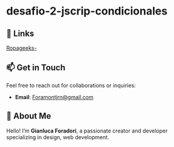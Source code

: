 # desafio-2-jscrip-condicionales
## 🔗 Links
 [Ropageeks-](https://gianluca-cl.github.io/desafio-2-jscrip-condicionales/)

## 📫 Get in Touch
Feel free to reach out for collaborations or inquiries:

- **Email**: [Foramontjrn@gmail.com](Foramontjr@gmail.com)

## 🌟 About Me
Hello! I’m **Gianluca Foradori**, a passionate creator and developer specializing in design, web development.
